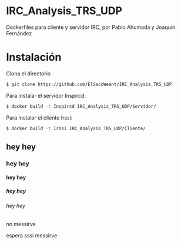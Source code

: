 
# IRC_Analysis_TRS_UDP
Dockerfiles para cliente y servidor IRC, por Pablo Ahumada y Joaquín Fernández 

# Instalación

Clona el directorio
```sh
$ git clone https://github.com/ElSacoWeant/IRC_Analysis_TRS_UDP
```

Para instalar el servidor Inspircd:
```sh
$ docker build -t Inspircd IRC_Analysis_TRS_UDP/Servidor/
```

Para instalar el cliente Irssi:
```sh
$ docker build -t Irssi IRC_Analysis_TRS_UDP/Cliente/
```


## hey hey
### hey hey
#### hey hey
##### hey hey
###### hey hey

no messirve 

espera sssi messirve


